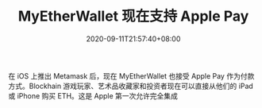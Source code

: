 ﻿---
title: "MyEtherWallet 现在支持 Apple Pay"
date: 2020-09-11T21:57:40+08:00
lastmod: 2020-09-11T16:45:40+08:00
draft: false
authors: ["Fox"]
description: "在 iOS 上推出 Metamask 后，现在 MyEtherWallet 也接受 Apple Pay 作为付款方式。Blockhain 游戏玩家、艺术品收藏家和投资者现在可以直接从他们的 iPad 或 iPhone 购买 ETH。这是 Apple 第一次允许完全集成"
featuredImage: "myetherwallet-now-supports-apple-pay.png"
tags: ["Virtual World","虚拟世界","Play to Earn"]
categories: ["news"]
news: ["虚拟世界"]
weight: 
lightgallery: true
pinned: false
recommend: false
recommend1: false
---

在 iOS 上推出 Metamask 后，现在 MyEtherWallet 也接受 Apple Pay 作为付款方式。Blockhain 游戏玩家、艺术品收藏家和投资者现在可以直接从他们的 iPad 或 iPhone 购买 ETH。这是 Apple 第一次允许完全集成

<!--more-->

